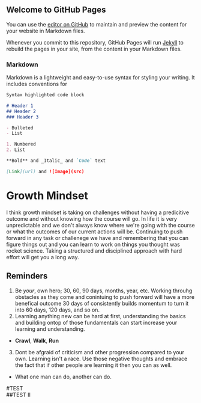 ## Welcome to GitHub Pages

You can use the [editor on GitHub](https://github.com/johnnynolen/reading-notes/edit/main/README.md) to maintain and preview the content for your website in Markdown files.

Whenever you commit to this repository, GitHub Pages will run [Jekyll](https://jekyllrb.com/) to rebuild the pages in your site, from the content in your Markdown files.

### Markdown

Markdown is a lightweight and easy-to-use syntax for styling your writing. It includes conventions for

```markdown
Syntax highlighted code block

# Header 1
## Header 2
### Header 3

- Bulleted
- List

1. Numbered
2. List

**Bold** and _Italic_ and `Code` text

[Link](url) and ![Image](src)
```


# Growth Mindset

I think growth mindset is taking on challenges without having a predicitive outcome and without knowing how the course will go. In life it is very unpredictable and we don't always know where we're going with the course or what the outcomes of our current actions will be. Continuing to push forward in any task or challenege we have and remembering that you can figure things out and you can learn to work on things you thought was rocket science. Taking a structured and disciplined approach with hard effort will get you a long way.

## Reminders

1. Be *your*, own hero; 30, 60, 90 days, months, year, etc. Working throuhg obstacles as they come and conintuing to push forward will have a more benefical outcome 30 days of consistently builds momentum to turn it into 60 days, 120 days, and so on. 
2.  Learning anything new can be hard at first, understanding the basics and building ontop of those fundamentals can start increase your learning and understanding.
- **Crawl**, **Walk**, **Run**

3. Dont be afgraid of criticism and other progression compared to your own. Learning isn't a race. Use those negative thoughts and embrace the fact that if other people are learning it then you can as well.
  - What one man can do, another can do.


#TEST  
##TEST II
